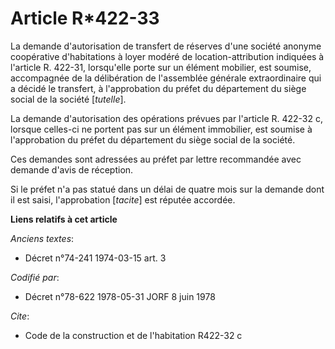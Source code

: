 # Article R*422-33

La demande d'autorisation de transfert de réserves d'une société anonyme coopérative d'habitations à loyer modéré de
location-attribution indiquées à l'article R. 422-31, lorsqu'elle porte sur un élément mobilier, est soumise, accompagnée de
la délibération de l'assemblée générale extraordinaire qui a décidé le transfert, à l'approbation du préfet du département du
siège social de la société [*tutelle*].

La demande d'autorisation des opérations prévues par l'article R. 422-32 c, lorsque celles-ci ne portent pas sur un élément
immobilier, est soumise à l'approbation du préfet du département du siège social de la société.

Ces demandes sont adressées au préfet par lettre recommandée avec demande d'avis de réception.

Si le préfet n'a pas statué dans un délai de quatre mois sur la demande dont il est saisi, l'approbation [*tacite*] est
réputée accordée.

**Liens relatifs à cet article**

_Anciens textes_:

  - Décret n°74-241 1974-03-15 art. 3

_Codifié par_:

  - Décret n°78-622 1978-05-31 JORF 8 juin 1978

_Cite_:

  - Code de la construction et de l'habitation R422-32 c
